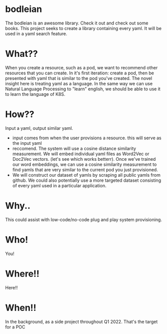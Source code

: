 # bodleian

The bodleian is an awesome library. Check it out and check out some books. This project seeks to create a library containing every yaml. It will be used in a yaml search feature. 

# What??
When you create a resource, such as a pod, we want to recommend other resources that you can create. In it's first iteration: create a pod, then be presented with yaml that is similar to the pod you've created.  The novel insight here is treating yaml as a language. In the same way we can use Natural Language Processing to "learn" english, we should be able to use it to learn the language of K8S.  

# How??
Input a yaml, output similar yaml. 
 - input comes from when the user provisions a resource. this will serve as the input yaml
 - reccomend. The system will use a cosine distance similarity measurement. We will embed individual yaml files as Word2Vec or Doc2Vec vectors. (let's see which works betterr). Once we've trained our word embeddings, we can use a cosine similarity measurement to find yamls that are very similar to the current pod you just provisioned. 
 - We will construct our dataset of yamls by scraping all public yamls from github. We could also potentially use a more targeted dataset consisting of every yaml used in a particular application. 

# Why..
This could assist with low-code/no-code plug and play system provisioning.

# Who!
You!

# Where!!
Here!!

# When!!
In the background, as a side project throughout Q1 2022. That's the target for a POC 
